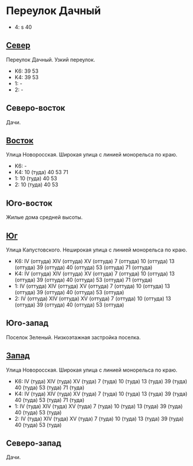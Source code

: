 # Переулок Дачный

* 4:    s
        40

## [Север](./10385055.md)

Переулок Дачный.
Узкий переулок.

* K6:   39  53
* K4:   39  53
* 1:    -
* 2:    -

## Северо-восток

Дачи.

## [Восток](./10390060.md)

Улица Новоросская.
Широкая улица с линией монорельса по краю.

* K6:   -
* K4:   10 (туда)   40  53  71
* 1:    10 (туда)   40  53
* 2:    10 (туда)   40  53

## Юго-восток

Жилые дома средней высоты.

## [Юг](./10385065.md)

Улица Капустовского.
Неширокая улица с линией монорельса по краю.

* K6:   IV (оттуда) XIV (оттуда)    XV (оттуда)
        7 (оттуда)  10 (оттуда) 13 (оттуда) 39 (оттуда) 40 (оттуда) 53 (оттуда) 71 (оттуда)
* K4:   IV (оттуда) XIV (оттуда)    XV (оттуда)
        7 (оттуда)  10 (оттуда) 13 (оттуда) 39 (оттуда) 40 (оттуда) 53 (оттуда) 71 (оттуда)
* 1:    IV (оттуда) XIV (оттуда)    XV (оттуда)
        7 (оттуда)  10 (оттуда) 13 (оттуда) 39 (оттуда) 40 (оттуда) 53 (оттуда)
* 2:    IV (оттуда) XIV (оттуда)    XV (оттуда)
        7 (оттуда)  10 (оттуда) 13 (оттуда) 39 (оттуда) 40 (оттуда) 53 (оттуда)

## Юго-запад

Поселок Зеленый.
Низкоэтажная застройка поселка.

## [Запад](./10375060.md)

Улица Новоросская.
Широкая улица с линией монорельса по краю.

* K6:   IV (туда)   XIV (туда)  XV (туда)
        7 (туда)    10 (туда)   13 (туда)   39 (туда)   40 (туда)   53 (туда)   71 (туда)
* K4:   IV (туда)   XIV (туда)  XV (туда)
        7 (туда)    10 (туда)   13 (туда)   39 (туда)   40 (туда)   53 (туда)   71 (туда)
* 1:    IV (туда)   XIV (туда)  XV (туда)
        7 (туда)    10 (туда)   13 (туда)   39 (туда)   40 (туда)   53 (туда)
* 2:    IV (туда)   XIV (туда)  XV (туда)
        7 (туда)    10 (туда)   13 (туда)   39 (туда)   40 (туда)   53 (туда)

## Северо-запад

Дачи.
